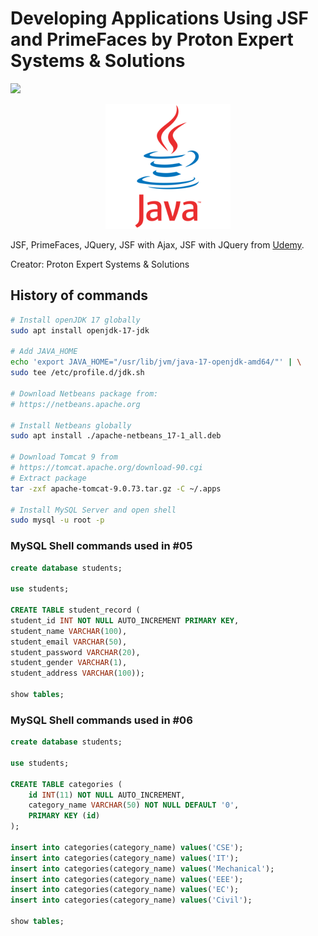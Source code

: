 # Developing Applications Using JSF and PrimeFaces by Proton Expert Systems & Solutions
![](https://img.shields.io/badge/status-completed-brightgreen)

<p align="center">
<img src=".github/logo.png">
</p>

JSF, PrimeFaces, JQuery, JSF with Ajax, JSF with JQuery from [Udemy](https://www.udemy.com/course/developing-applications-using-jsf-and-primefaces/).

Creator: Proton Expert Systems & Solutions

## History of commands

```bash
# Install openJDK 17 globally
sudo apt install openjdk-17-jdk

# Add JAVA_HOME
echo 'export JAVA_HOME="/usr/lib/jvm/java-17-openjdk-amd64/"' | \
sudo tee /etc/profile.d/jdk.sh

# Download Netbeans package from:
# https://netbeans.apache.org

# Install Netbeans globally
sudo apt install ./apache-netbeans_17-1_all.deb

# Download Tomcat 9 from
# https://tomcat.apache.org/download-90.cgi
# Extract package
tar -zxf apache-tomcat-9.0.73.tar.gz -C ~/.apps

# Install MySQL Server and open shell
sudo mysql -u root -p
```

### MySQL Shell commands used in \#05

```sql
create database students;

use students;

CREATE TABLE student_record (
student_id INT NOT NULL AUTO_INCREMENT PRIMARY KEY, 
student_name VARCHAR(100), 
student_email VARCHAR(50), 
student_password VARCHAR(20), 
student_gender VARCHAR(1), 
student_address VARCHAR(100));

show tables;
```

### MySQL Shell commands used in \#06

```sql
create database students;

use students;

CREATE TABLE categories (
	id INT(11) NOT NULL AUTO_INCREMENT,
	category_name VARCHAR(50) NOT NULL DEFAULT '0',
	PRIMARY KEY (id)
);

insert into categories(category_name) values('CSE');
insert into categories(category_name) values('IT');
insert into categories(category_name) values('Mechanical');
insert into categories(category_name) values('EEE');
insert into categories(category_name) values('EC');
insert into categories(category_name) values('Civil');

show tables;
```